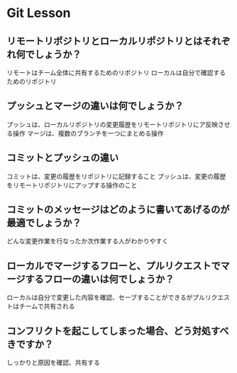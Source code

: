 # Git Lesson

## リモートリポジトリとローカルリポジトリとはそれぞれ何でしょうか？
リモートはチーム全体に共有するためのリポジトリ
ローカルは自分で確認するためのリポジトリ


## プッシュとマージの違いは何でしょうか？
プッシュは、ローカルリポジトリの変更履歴をリモートリポジトリにア反映させる操作
マージは、複数のブランチを一つにまとめる操作


## コミットとプッシュの違い
コミットは、変更の履歴をリポジトリに記録すること
プッシュは、変更の履歴をリモートリポジトリにアップする操作のこと


## コミットのメッセージはどのように書いてあげるのが最適でしょうか？
どんな変更作業を行なったか次作業する人がわかりやすく


## ローカルでマージするフローと、プルリクエストでマージするフローの違いは何でしょうか？
ローカルは自分で変更した内容を確認、セーブすることができるがプルリクエストはチームで共有される


## コンフリクトを起こしてしまった場合、どう対処すべきですか？
しっかりと原因を確認、共有する